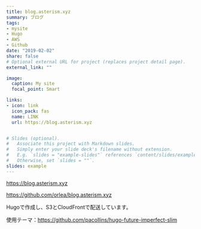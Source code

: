 ```yaml
---
title: blog.asterism.xyz
summary: ブログ
tags:
- mysite
- Hugo
- AWS
- Github
date: "2019-02-02"
share: false
# Optional external URL for project (replaces project detail page).
external_link: ""

image:
  caption: My site
  focal_point: Smart

links:
- icon: link
  icon_pack: fas
  name: LINK
  url: https://blog.asterism.xyz


# Slides (optional).
#   Associate this project with Markdown slides.
#   Simply enter your slide deck's filename without extension.
#   E.g. `slides = "example-slides"` references `content/slides/example-slides.md`.
#   Otherwise, set `slides = ""`.
slides: example
---
```


https://blog.asterism.xyz

https://github.com/orlea/blog.asterism.xyz


Hugoで作成し、S3とCloudFrontで配送しています。

使用テーマ：https://github.com/pacollins/hugo-future-imperfect-slim